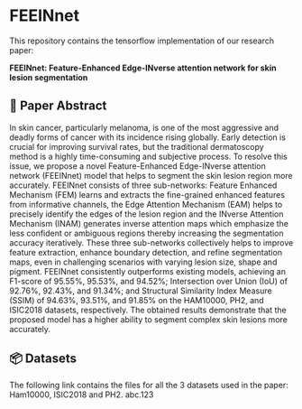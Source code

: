 # FEEINnet

This repository contains the tensorflow implementation of our research paper:

**FEEINnet: Feature-Enhanced Edge-INverse attention network for skin lesion segmentation**

## 📄 Paper Abstract
In skin cancer, particularly melanoma, is one of the most aggressive and deadly forms of cancer with
its incidence rising globally. Early detection is crucial for improving survival rates, but the 
traditional dermatoscopy method is a highly time-consuming and subjective process. To resolve this 
issue, we propose a novel Feature-Enhanced Edge-INverse attention network (FEEINnet) model that helps 
to segment the skin lesion region more accurately. FEEINnet consists of three sub-networks: Feature
Enhanced Mechanism (FEM) learns and extracts the fine-grained enhanced features from informative
channels, the Edge Attention Mechanism (EAM) helps to precisely identify the edges of the lesion
region and the INverse Attention Mechanism (INAM) generates inverse attention maps which emphasize
the less confident or ambiguous regions thereby increasing the segmentation accuracy iteratively.
These three sub-networks collectively helps to improve feature extraction, enhance boundary detection,
and refine segmentation maps, even in challenging scenarios with varying lesion size, shape
and pigment. FEEINnet consistently outperforms existing models, achieving an F1-score of 95.55%,
95.53%, and 94.52%; Intersection over Union (IoU) of 92.76%, 92.43%, and 91.34%; and Structural
Similarity Index Measure (SSIM) of 94.63%, 93.51%, and 91.85% on the HAM10000, PH2, and
ISIC2018 datasets, respectively. The obtained results demonstrate that the proposed model has a
higher ability to segment complex skin lesions more accurately.

## 📦 Datasets
The following link contains the files for all the 3 datasets used in the paper: Ham10000, ISIC2018 and PH2.
abc.123


